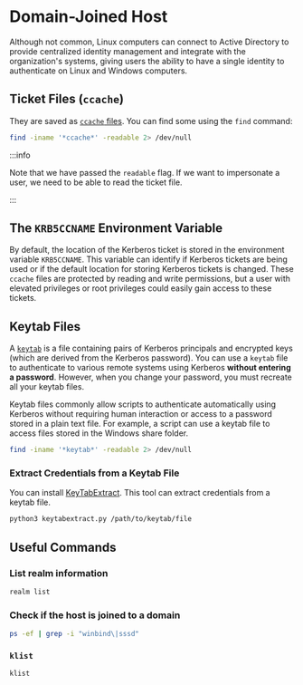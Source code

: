 # Domain-Joined Host

Although not common, Linux computers can connect to Active Directory to provide centralized identity management and integrate with the organization's systems, giving users the ability to have a single identity to authenticate on Linux and Windows computers.

## Ticket Files (`ccache`)

They are saved as [`ccache` files](https://web.mit.edu/kerberos/krb5-1.12/doc/basic/ccache_def.html). You can find some using the `find` command:

```bash
find -iname '*ccache*' -readable 2> /dev/null
```

:::info

Note that we have passed the `readable` flag. If we want to impersonate a user, we need to be able to read the ticket file.

:::

## The `KRB5CCNAME` Environment Variable

By default, the location of the Kerberos ticket is stored in the environment variable `KRB5CCNAME`. This variable can identify if Kerberos tickets are being used or if the default location for storing Kerberos tickets is changed. These `ccache` files are protected by reading and write permissions, but a user with elevated privileges or root privileges could easily gain access to these tickets.

## Keytab Files

A [`keytab`](https://kb.iu.edu/d/aumh) is a file containing pairs of Kerberos principals and encrypted keys (which are derived from the Kerberos password). You can use a `keytab` file to authenticate to various remote systems using Kerberos **without entering a password**. However, when you change your password, you must recreate all your keytab files.

Keytab files commonly allow scripts to authenticate automatically using Kerberos without requiring human interaction or access to a password stored in a plain text file. For example, a script can use a keytab file to access files stored in the Windows share folder.

```bash
find -iname '*keytab*' -readable 2> /dev/null
```

### Extract Credentials from a Keytab File

You can install [KeyTabExtract](https://github.com/sosdave/KeyTabExtract). This tool can extract credentials from a keytab file.

```bash
python3 keytabextract.py /path/to/keytab/file
```

## Useful Commands

### List realm information

```bash
realm list
```

### Check if the host is joined to a domain

```bash
ps -ef | grep -i "winbind\|sssd"
```

### `klist`

```bash
klist
```